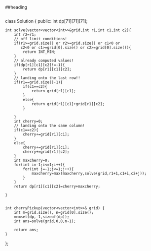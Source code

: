 ##heading
```
```
class Solution {
public:
    int dp[71][71][71];

    int solve(vector<vector<int>>&grid,int r1,int c1,int c2){
        int r2=r1;
        // off limit conditions!
        if(r1>=grid.size() or r2>=grid.size() or c1<0 or 
           c2<0 or c1>=grid[0].size() or c2>=grid[0].size()){
            return INT_MIN;
        }
        // already computed values!
        if(dp[r1][c1][c2]!=-1){
            return dp[r1][c1][c2];
        }
        // landing onto the last row!!
        if(r1==grid.size()-1){
            if(c1==c2){
                return grid[r1][c1];
            }
            else{
                return grid[r1][c1]+grid[r1][c2];
            }

        }
        int cherry=0;
        // landing onto the same column!
        if(c1==c2){
            cherry+=grid[r1][c1];
        }
        else{
            cherry+=grid[r1][c1];
            cherry+=grid[r1][c2];
        }
        int maxcherry=0;
        for(int i=-1;i<=1;i++){
            for(int j=-1;j<=1;j++){
                maxcherry=max(maxcherry,solve(grid,r1+1,c1+i,c2+j));
            }
        }
        return dp[r1][c1][c2]=cherry+maxcherry;

    }
    
    
    int cherryPickup(vector<vector<int>>& grid) {
        int m=grid.size(), n=grid[0].size();
        memset(dp,-1,sizeof(dp));
        int ans=solve(grid,0,0,n-1);

        return ans;
    }
};

